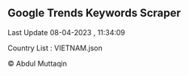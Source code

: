 

## Google Trends Keywords Scraper 
 
Last Update 08-04-2023 , 11:34:09

Country List :
VIETNAM.json



© Abdul Muttaqin 
